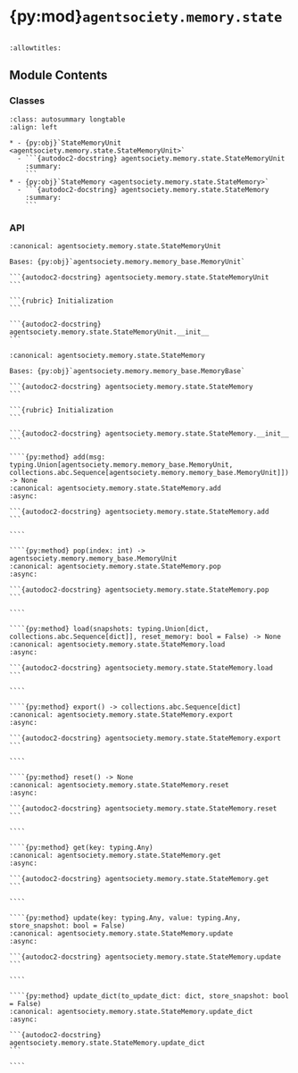 # {py:mod}`agentsociety.memory.state`

```{py:module} agentsociety.memory.state
```

```{autodoc2-docstring} agentsociety.memory.state
:allowtitles:
```

## Module Contents

### Classes

````{list-table}
:class: autosummary longtable
:align: left

* - {py:obj}`StateMemoryUnit <agentsociety.memory.state.StateMemoryUnit>`
  - ```{autodoc2-docstring} agentsociety.memory.state.StateMemoryUnit
    :summary:
    ```
* - {py:obj}`StateMemory <agentsociety.memory.state.StateMemory>`
  - ```{autodoc2-docstring} agentsociety.memory.state.StateMemory
    :summary:
    ```
````

### API

````{py:class} StateMemoryUnit(content: typing.Optional[dict] = None, activate_timestamp: bool = False)
:canonical: agentsociety.memory.state.StateMemoryUnit

Bases: {py:obj}`agentsociety.memory.memory_base.MemoryUnit`

```{autodoc2-docstring} agentsociety.memory.state.StateMemoryUnit
```

```{rubric} Initialization
```

```{autodoc2-docstring} agentsociety.memory.state.StateMemoryUnit.__init__
```

````

`````{py:class} StateMemory(msg: typing.Optional[typing.Union[agentsociety.memory.memory_base.MemoryUnit, collections.abc.Sequence[agentsociety.memory.memory_base.MemoryUnit], dict, collections.abc.Sequence[dict]]] = None, activate_timestamp: bool = False)
:canonical: agentsociety.memory.state.StateMemory

Bases: {py:obj}`agentsociety.memory.memory_base.MemoryBase`

```{autodoc2-docstring} agentsociety.memory.state.StateMemory
```

```{rubric} Initialization
```

```{autodoc2-docstring} agentsociety.memory.state.StateMemory.__init__
```

````{py:method} add(msg: typing.Union[agentsociety.memory.memory_base.MemoryUnit, collections.abc.Sequence[agentsociety.memory.memory_base.MemoryUnit]]) -> None
:canonical: agentsociety.memory.state.StateMemory.add
:async:

```{autodoc2-docstring} agentsociety.memory.state.StateMemory.add
```

````

````{py:method} pop(index: int) -> agentsociety.memory.memory_base.MemoryUnit
:canonical: agentsociety.memory.state.StateMemory.pop
:async:

```{autodoc2-docstring} agentsociety.memory.state.StateMemory.pop
```

````

````{py:method} load(snapshots: typing.Union[dict, collections.abc.Sequence[dict]], reset_memory: bool = False) -> None
:canonical: agentsociety.memory.state.StateMemory.load
:async:

```{autodoc2-docstring} agentsociety.memory.state.StateMemory.load
```

````

````{py:method} export() -> collections.abc.Sequence[dict]
:canonical: agentsociety.memory.state.StateMemory.export
:async:

```{autodoc2-docstring} agentsociety.memory.state.StateMemory.export
```

````

````{py:method} reset() -> None
:canonical: agentsociety.memory.state.StateMemory.reset
:async:

```{autodoc2-docstring} agentsociety.memory.state.StateMemory.reset
```

````

````{py:method} get(key: typing.Any)
:canonical: agentsociety.memory.state.StateMemory.get
:async:

```{autodoc2-docstring} agentsociety.memory.state.StateMemory.get
```

````

````{py:method} update(key: typing.Any, value: typing.Any, store_snapshot: bool = False)
:canonical: agentsociety.memory.state.StateMemory.update
:async:

```{autodoc2-docstring} agentsociety.memory.state.StateMemory.update
```

````

````{py:method} update_dict(to_update_dict: dict, store_snapshot: bool = False)
:canonical: agentsociety.memory.state.StateMemory.update_dict
:async:

```{autodoc2-docstring} agentsociety.memory.state.StateMemory.update_dict
```

````

`````
